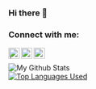 ### Hi there 👋


### Connect with me:

[<img align="left" alt=" | Twitter" width="22px" src="https://cdn.jsdelivr.net/npm/simple-icons@v3/icons/twitter.svg" />](https://twitter.com/avisheksubedi)
[<img align="left" alt="avishek-subedi | LinkedIn" width="22px" src="https://cdn.jsdelivr.net/npm/simple-icons@v3/icons/linkedin.svg" />](https://linkedin.com/in/avisheksubedi)
[<img align="left" alt="avishek-subedi | Instagram" width="22px" src="https://cdn.jsdelivr.net/npm/simple-icons@v3/icons/instagram.svg" />](https://instagram.com/avishek_subedi/)

</br>

![My Github Stats](https://github-readme-stats.vercel.app/api?username=avishek-subedi&hide=contribs,prs&show_icons=true&theme=blue-green
)
</br>
[![Top Languages Used](https://github-readme-stats.vercel.app/api/top-langs/?username=avishek-subedi&layout=compact&theme=blue-green)](https://github.com/avishek-subedi)
